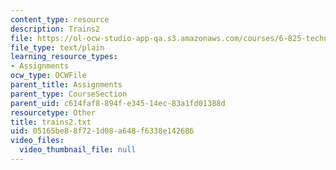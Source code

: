 ```yaml
---
content_type: resource
description: Trains2
file: https://ol-ocw-studio-app-qa.s3.amazonaws.com/courses/6-825-techniques-in-artificial-intelligence-sma-5504-fall-2002/05165be88f721d08a648f6338e142686_trains2.txt
file_type: text/plain
learning_resource_types:
- Assignments
ocw_type: OCWFile
parent_title: Assignments
parent_type: CourseSection
parent_uid: c614faf8-894f-e345-14ec-83a1fd01388d
resourcetype: Other
title: trains2.txt
uid: 05165be8-8f72-1d08-a648-f6338e142686
video_files:
  video_thumbnail_file: null
---
```

